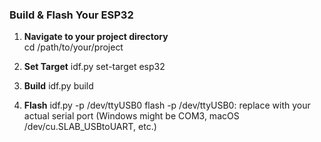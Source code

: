 ### Build & Flash Your ESP32

1. **Navigate to your project directory**  
   cd /path/to/your/project

2. **Set Target**
   idf.py set-target esp32

3. **Build**
   idf.py build

4. **Flash**
   idf.py -p /dev/ttyUSB0 flash
   -p /dev/ttyUSB0: replace with your actual serial port (Windows might be COM3, macOS /dev/cu.SLAB_USBtoUART, etc.)